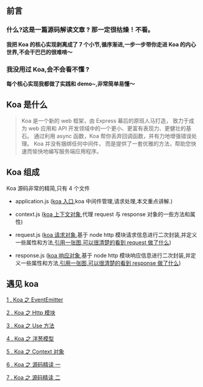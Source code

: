 ## 前言

### 什么?这是一篇源码解读文章 ? 那一定很枯燥！不看。

**我把 Koa 的核心实现剥离成了 7 个小节,循序渐进,一步一步带你走进 Koa 的内心世界,不会干巴巴的很难啃～**

### 我没用过 Koa,会不会看不懂 ?

**每个核心实现我都做了实践和 demo~,非常简单易懂～**

## Koa 是什么

> Koa 是一个新的 web 框架，由 Express 幕后的原班人马打造， 致力于成为 web 应用和 API 开发领域中的一个更小、更富有表现力、更健壮的基石。 通过利用 async 函数，Koa 帮你丢弃回调函数，并有力地增强错误处理。 Koa 并没有捆绑任何中间件， 而是提供了一套优雅的方法，帮助您快速而愉快地编写服务端应用程序。

## Koa 组成

Koa 源码非常的精简,只有 4 个文件

- application.js ([koa 入口](https://github.com/koajs/koa/blob/master/lib/application.js),koa 中间件管理,请求处理,本文重点讲解.)

- context.js ([koa 上下文对象](https://github.com/koajs/koa/blob/master/lib/context.js),代理 request 与 response 对象的一些方法和属性)

- request.js ([koa 请求对象](https://github.com/koajs/koa/blob/master/lib/request.js),基于 node http 模块请求信息进行二次封装,并定义一些属性和方法,[引用一张图,可以很清楚的看到 request 做了什么](./request.png))

- response.js ([koa 响应对象](https://github.com/koajs/koa/blob/master/lib/response.js),基于 node http 模块响应信息进行二次封装,并定义一些属性和方法,[引用一张图,可以很清楚的看到 response 做了什么](./response.png))

## 遇见 koa

[1 . Koa 之 EventEmitter](./1.eventemitter/eventemitter.md)

[2 . Koa 之 Http 模块](./2.http/http.md)

[3 . Koa 之 Use 方法](./3.use-middleware/use-middleware.md)

[4 . Koa 之 洋葱模型](./4.koa-compose/koa-compose.md)

[5 . Koa 之 Context 对象](./5.context/context.md)

[6 . Koa 之 源码精读 一 ](./6.proxy/proxy.md)

[7 . Koa 之 源码精读 二 ](./7.end/end.md)
